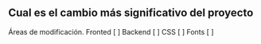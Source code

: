 ## Cual es el cambio más significativo del proyecto 

Áreas de modificación.
Fronted [ ]
Backend [ ]
CSS [ ]
Fonts [ ]
